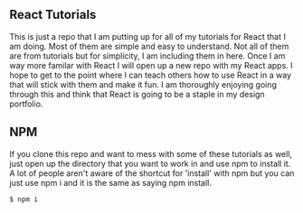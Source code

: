 <h2>React Tutorials</h2>
This is just a repo that I am putting up for all of my tutorials for React that I am doing.  Most of them are simple and easy to understand.  Not all of them are from tutorials but for simplicity, I am including them in here.  Once I am way more familar with React I will open up a new repo with my React apps.  I hope to get to the point where I can teach others how to use React in a way that will stick with them and make it fun.  I am thoroughly enjoying going through this and think that React is going to be a staple in my design portfolio.

<h2>NPM</h2>
If you clone this repo and want to mess with some of these tutorials as well, just open up the directory that you want to work in and use npm to install it.  A lot of people aren't aware of the shortcut for 'install' with npm but you can just use npm i and it is the same as saying npm install.

```$ npm i```
